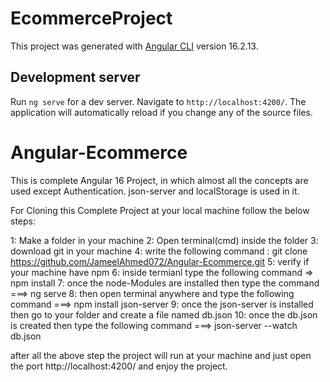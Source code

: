 # EcommerceProject

This project was generated with [Angular CLI](https://github.com/angular/angular-cli) version 16.2.13.

## Development server

Run `ng serve` for a dev server. Navigate to `http://localhost:4200/`. The application will automatically reload if you change any of the source files.

# Angular-Ecommerce
This is complete Angular 16 Project, in which almost all the concepts are used except Authentication. json-server and localStorage is used in it. 


For Cloning this Complete Project at your local machine follow the below steps:

1: Make a folder in your machine
2: Open terminal(cmd) inside the folder
3: download git in your machine
4: write the following command :  git clone https://github.com/JameelAhmed072/Angular-Ecommerce.git
5: verify if your machine have npm 
6: inside termianl type the following command => npm install
7: once the node-Modules are installed then type the command ===> ng serve
8: then open terminal anywhere and type the following command ===> npm install json-server
9: once the json-server is installed then go to your folder and create a file named db.json
10: once the db.json is created then type the following command ===> json-server --watch db.json

after all the above step the project will run at your machine and just open the port http://localhost:4200/ and enjoy the project.

